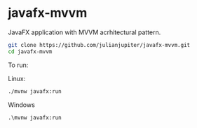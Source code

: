 # javafx-mvvm
JavaFX application with MVVM acrhitectural pattern.

```bash
git clone https://github.com/julianjupiter/javafx-mvvm.git
cd javafx-mvvm
```

To run:

Linux:

```bash
./mvnw javafx:run
```

Windows

```cmd
.\mvnw javafx:run
```
